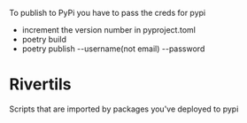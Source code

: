 To publish to PyPi you have to pass the creds for pypi
- increment the version number in pyproject.toml
- poetry build
- poetry publish --username(not email) --password

# Rivertils
Scripts that are imported by packages you've deployed to pypi